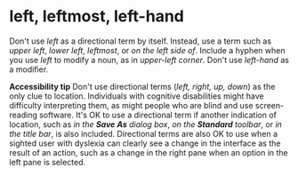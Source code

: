 # left, leftmost, left-hand

Don't use *left* as a directional term by itself. Instead, use a term such as *upper left*, *lower left*, *leftmost*, or *on the left side of*. Include a hyphen when you use *left* to modify a noun, as in *upper-left corner*. Don't use *left-hand* as a modifier.

**Accessibility tip** Don't use directional terms (*left, right, up, down*) as the only clue to location. Individuals with cognitive disabilities might have difficulty interpreting them, as might people who are blind and use screen-reading software. It's OK to use a directional term if another indication of location, such as *in the* ***Save As*** *dialog box*, *on the* ***Standard*** *toolbar*, or *in the title bar*, is also included. Directional terms are also OK to use when a sighted user with dyslexia can clearly see a change in the interface as the result of an action, such as a change in the right pane when an option in the left pane is selected.
